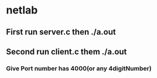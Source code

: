 # netlab
## First run server.c then ./a.out
## Second run client.c them ./a.out
### Give Port number has 4000(or any 4digitNumber)
